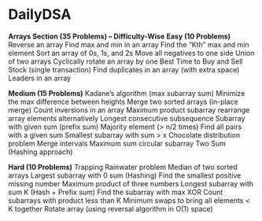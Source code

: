 # DailyDSA

**Arrays Section (35 Problems) – Difficulty-Wise**
**Easy (10 Problems)**
Reverse an array
Find max and min in an array
Find the “Kth” max and min element
Sort an array of 0s, 1s, and 2s
Move all negatives to one side
Union of two arrays
Cyclically rotate an array by one
Best Time to Buy and Sell Stock (single transaction)
Find duplicates in an array (with extra space)
Leaders in an array

**Medium (15 Problems)**
Kadane’s algorithm (max subarray sum)
Minimize the max difference between heights
Merge two sorted arrays (in-place merge)
Count inversions in an array
Maximum product subarray
rearrange array elements alternatively
Longest consecutive subsequence
Subarray with given sum (prefix sum)
Majority element (> n/2 times)
Find all pairs with a given sum
Smallest subarray with sum > x
Chocolate distribution problem
Merge intervals
Maximum sum circular subarray
Two Sum (Hashing approach)

**Hard (10 Problems)**
Trapping Rainwater problem
Median of two sorted arrays
Largest subarray with 0 sum (Hashing)
Find the smallest positive missing number
Maximum product of three numbers
Longest subarray with sum K (Hash + Prefix sum)
Find the subarray with max XOR
Count subarrays with product less than K
Minimum swaps to bring all elements < K together
Rotate array (using reversal algorithm in O(1) space)

